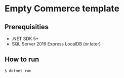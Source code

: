 # Empty Commerce template

## Prerequisities
- .NET SDK 5+
- SQL Server 2016 Express LocalDB (or later)

## How to run

```bash
$ dotnet run
````

